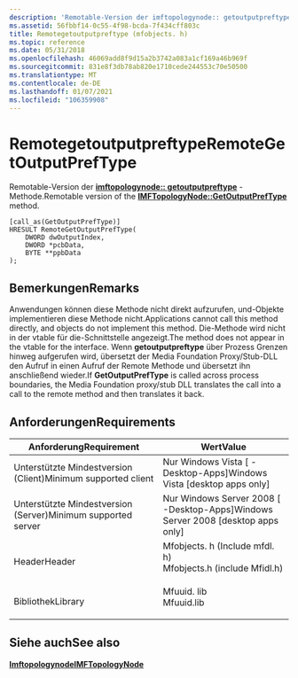 ```yaml
---
description: 'Remotable-Version der imftopologynode:: getoutputpreftype-Methode.'
ms.assetid: 56fbbf14-0c55-4f98-bcda-7f434cff803c
title: Remotegetoutputpreftype (mfobjects. h)
ms.topic: reference
ms.date: 05/31/2018
ms.openlocfilehash: 46069add8f9d15a2b3742a083a1cf169a46b969f
ms.sourcegitcommit: 831e8f3db78ab820e1710cede244553c70e50500
ms.translationtype: MT
ms.contentlocale: de-DE
ms.lasthandoff: 01/07/2021
ms.locfileid: "106359908"
---
```

# <a name="remotegetoutputpreftype"></a><span data-ttu-id="c9be4-103">Remotegetoutputpreftype</span><span class="sxs-lookup"><span data-stu-id="c9be4-103">RemoteGetOutputPrefType</span></span>

<span data-ttu-id="c9be4-104">Remotable-Version der [**imftopologynode:: getoutputpreftype**](/windows/desktop/api/mfidl/nf-mfidl-imftopologynode-getoutputpreftype) -Methode.</span><span class="sxs-lookup"><span data-stu-id="c9be4-104">Remotable version of the [**IMFTopologyNode::GetOutputPrefType**](/windows/desktop/api/mfidl/nf-mfidl-imftopologynode-getoutputpreftype) method.</span></span>

``` syntax
[call_as(GetOutputPrefType)] 
HRESULT RemoteGetOutputPrefType(
    DWORD dwOutputIndex,
    DWORD *pcbData,
    BYTE **ppbData
);
```

## <a name="remarks"></a><span data-ttu-id="c9be4-105">Bemerkungen</span><span class="sxs-lookup"><span data-stu-id="c9be4-105">Remarks</span></span>

<span data-ttu-id="c9be4-106">Anwendungen können diese Methode nicht direkt aufzurufen, und-Objekte implementieren diese Methode nicht.</span><span class="sxs-lookup"><span data-stu-id="c9be4-106">Applications cannot call this method directly, and objects do not implement this method.</span></span> <span data-ttu-id="c9be4-107">Die-Methode wird nicht in der vtable für die-Schnittstelle angezeigt.</span><span class="sxs-lookup"><span data-stu-id="c9be4-107">The method does not appear in the vtable for the interface.</span></span> <span data-ttu-id="c9be4-108">Wenn **getoutputpreftype** über Prozess Grenzen hinweg aufgerufen wird, übersetzt der Media Foundation Proxy/Stub-DLL den Aufruf in einen Aufruf der Remote Methode und übersetzt ihn anschließend wieder.</span><span class="sxs-lookup"><span data-stu-id="c9be4-108">If **GetOutputPrefType** is called across process boundaries, the Media Foundation proxy/stub DLL translates the call into a call to the remote method and then translates it back.</span></span>

## <a name="requirements"></a><span data-ttu-id="c9be4-109">Anforderungen</span><span class="sxs-lookup"><span data-stu-id="c9be4-109">Requirements</span></span>



| <span data-ttu-id="c9be4-110">Anforderung</span><span class="sxs-lookup"><span data-stu-id="c9be4-110">Requirement</span></span> | <span data-ttu-id="c9be4-111">Wert</span><span class="sxs-lookup"><span data-stu-id="c9be4-111">Value</span></span> |
|-------------------------------------|----------------------------------------------------------------------------------------------------------|
| <span data-ttu-id="c9be4-112">Unterstützte Mindestversion (Client)</span><span class="sxs-lookup"><span data-stu-id="c9be4-112">Minimum supported client</span></span><br/> | <span data-ttu-id="c9be4-113">Nur Windows Vista \[ -Desktop-Apps\]</span><span class="sxs-lookup"><span data-stu-id="c9be4-113">Windows Vista \[desktop apps only\]</span></span><br/>                                                           |
| <span data-ttu-id="c9be4-114">Unterstützte Mindestversion (Server)</span><span class="sxs-lookup"><span data-stu-id="c9be4-114">Minimum supported server</span></span><br/> | <span data-ttu-id="c9be4-115">Nur Windows Server 2008 \[ -Desktop-Apps\]</span><span class="sxs-lookup"><span data-stu-id="c9be4-115">Windows Server 2008 \[desktop apps only\]</span></span><br/>                                                     |
| <span data-ttu-id="c9be4-116">Header</span><span class="sxs-lookup"><span data-stu-id="c9be4-116">Header</span></span><br/>                   | <dl> <span data-ttu-id="c9be4-117"><dt>Mfobjects. h (Include mfdl. h)</dt></span><span class="sxs-lookup"><span data-stu-id="c9be4-117"><dt>Mfobjects.h (include Mfidl.h)</dt></span></span> </dl> |
| <span data-ttu-id="c9be4-118">Bibliothek</span><span class="sxs-lookup"><span data-stu-id="c9be4-118">Library</span></span><br/>                  | <dl> <span data-ttu-id="c9be4-119"><dt>Mfuuid. lib</dt></span><span class="sxs-lookup"><span data-stu-id="c9be4-119"><dt>Mfuuid.lib</dt></span></span> </dl>                    |



## <a name="see-also"></a><span data-ttu-id="c9be4-120">Siehe auch</span><span class="sxs-lookup"><span data-stu-id="c9be4-120">See also</span></span>

<dl> <dt>

[<span data-ttu-id="c9be4-121">**Imftopologynode**</span><span class="sxs-lookup"><span data-stu-id="c9be4-121">**IMFTopologyNode**</span></span>](/windows/desktop/api/mfidl/nn-mfidl-imftopologynode)
</dt> </dl>

 

 




